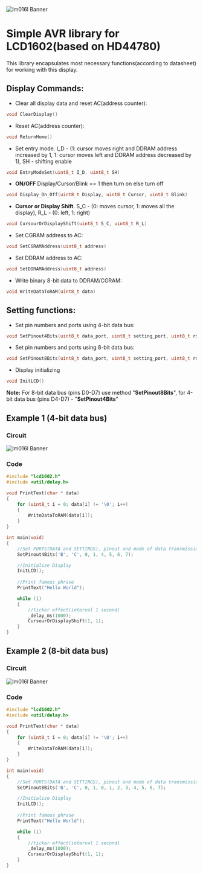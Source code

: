 ![lm016l Banner](https://micro-pi.ru/wp-content/uploads/2016/10/%D0%9F%D0%BE%D0%B4%D0%BA%D0%BB%D1%8E%D1%87%D0%B5%D0%BD%D0%B8%D0%B5-HD44780-%D0%BA-ATmega16-LM016L-LCD-16x2-3.png)
# Simple AVR library for LCD1602(based on HD44780)
This library encapsulates most necessary functions(according to datasheet) for working with this display.

## Display Commands:

* Clear all display data and reset AC(address counter):
```c 
void ClearDisplay() 
``` 

* Reset AC(address counter):
```c
void ReturnHome() 
```

* Set entry mode. I_D - (1: cursor moves right and DDRAM address increased by 1, 1: cursor moves left and DDRAM address decreased by 1), SH - shifting enable
```c
void EntryModeSet(uint8_t I_D, uint8_t SH)
```
    
* **ON/OFF** Display/Cursor/Blink == 1 then turn on else turn off
```c
void Display_On_Off(uint8_t Display, uint8_t Cursor, uint8_t Blink)
```

* **Cursor or Display Shift**. S_C - (0: moves cursor, 1: moves all the display), R_L - (0: left, 1: right)
```c
void CursourOrDisplayShift(uint8_t S_C, uint8_t R_L)
```

* Set CGRAM address to AC:
```c 
void SetCGRAMAddress(uint8_t address)
```

* Set DDRAM address to AC:
```c
void SetDDRAMAddress(uint8_t address)
```

* Write binary 8-bit data to DDRAM/CGRAM:
```c
void WriteDataToRAM(uint8_t data)
```
    
## Setting functions:

* Set pin numbers and ports using 4-bit data bus:
```c
void SetPinout4Bits(uint8_t data_port, uint8_t setting_port, uint8_t rs, uint8_t e, uint8_t d4, uint8_t d5, uint8_t d6, uint8_t d7)
```

* Set pin numbers and ports using 8-bit data bus:
```c
void SetPinout8Bits(uint8_t data_port, uint8_t setting_port, uint8_t rs, uint8_t e, uint8_t d0, uint8_t d1, uint8_t d2, uint8_t d3, uint8_t d4, uint8_t d5, uint8_t d6, uint8_t d7)
```

* Display initializing
```c    
void InitLCD()
```
    
**Note:** For 8-bit data bus (pins D0-D7) use method "**SetPinout8Bits**", for 4-bit data bus (pins D4-D7) - "**SetPinout4Bits**"
    
## Example 1 (4-bit data bus)

### Circuit
![lm016l Banner](https://github.com/Alexandervelilyaev/lm016l/blob/master/circuits/circuit4-bit%20data%20bus.png?raw=true)

### Code
```c
#include "lcd1602.h"
#include <util/delay.h>

void PrintText(char * data)
{
	for (uint8_t i = 0; data[i] != '\0'; i++) 
	{
		WriteDataToRAM(data[i]);
	}
}

int main(void)
{
	//Set PORTS(DATA and SETTINGS), pinout and mode of data transmission(4-bit or 8-bit)
	SetPinout4Bits('B', 'C', 0, 1, 4, 5, 6, 7);

	//Initialize Display
	InitLCD();
	
	//Print famous phrase
	PrintText("Hello World");

	while (1)
	{
		//ticker effect(interval 1 second)
		_delay_ms(1000);
		CursourOrDisplayShift(1, 1);
	}
}
```

## Example 2 (8-bit data bus)

### Circuit
![lm016l Banner](https://github.com/Alexandervelilyaev/lm016l/blob/master/circuits/circuit8-bit%20data%20bus.png?raw=true)

### Code
```c
#include "lcd1602.h"
#include <util/delay.h>

void PrintText(char * data)
{
	for (uint8_t i = 0; data[i] != '\0'; i++) 
	{
		WriteDataToRAM(data[i]);
	}
}

int main(void)
{
	//Set PORTS(DATA and SETTINGS), pinout and mode of data transmission(4-bit or 8-bit)
	SetPinout8Bits('B', 'C', 0, 1, 0, 1, 2, 3, 4, 5, 6, 7);

	//Initialize Display
	InitLCD();
	
	//Print famous phrase
	PrintText("Hello World");

	while (1)
	{
		//ticker effect(interval 1 second)
		_delay_ms(1000);
		CursourOrDisplayShift(1, 1);
	}
}
```

    
